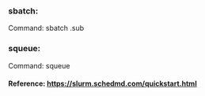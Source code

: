 ### sbatch:
  Command: sbatch <filename>.sub
  
### squeue:
  Command: squeue

  
  
#### Reference: https://slurm.schedmd.com/quickstart.html
